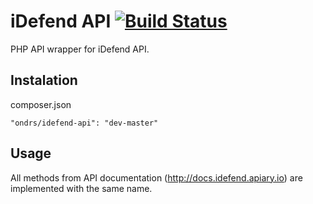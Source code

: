 iDefend API [![Build Status](https://travis-ci.org/ondrs/idefend-api.png?branch=master)](https://travis-ci.org/ondrs/idefend-api)
==============

PHP API wrapper for iDefend API.


Instalation
-----

composer.json

    "ondrs/idefend-api": "dev-master"

Usage
-----

All methods from API documentation (http://docs.idefend.apiary.io) are implemented with the same name.
